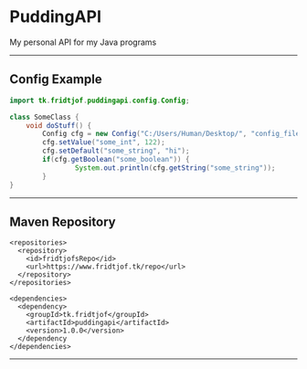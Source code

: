 # PuddingAPI
 My personal API for my Java programs
 
---

## Config Example

```java
import tk.fridtjof.puddingapi.config.Config;

class SomeClass {
	void doStuff() {
		Config cfg = new Config("C:/Users/Human/Desktop/", "config_file_name");
		cfg.setValue("some_int", 122);
		cfg.setDefault("some_string", "hi");
		if(cfg.getBoolean("some_boolean")) {
				System.out.println(cfg.getString("some_string"));
		}
}
```
---
## Maven Repository
  
```maven
<repositories>
  <repository>
    <id>fridtjofsRepo</id>
    <url>https://www.fridtjof.tk/repo</url>
  </repository>
</repositories>

<dependencies>
  <dependency>
    <groupId>tk.fridtjof</groupId>
    <artifactId>puddingapi</artifactId>
    <version>1.0.0</version>
  </dependency
</dependencies>
```

---
